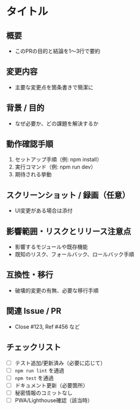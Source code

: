 # タイトル

<!-- 可能であれば Conventional Commits の型/スコープを先頭に付与 -->
<!-- 例) feat(auth): リフレッシュトークンのフローを追加 -->

## 概要
- このPRの目的と結論を1〜3行で要約

## 変更内容
- 主要な変更点を箇条書きで簡潔に

## 背景 / 目的
- なぜ必要か、どの課題を解決するか

## 動作確認手順
1. セットアップ手順（例: npm install）
2. 実行コマンド（例: npm run dev）
3. 期待される挙動

## スクリーンショット / 録画（任意）
- UI変更がある場合は添付

## 影響範囲・リスクとリリース注意点
- 影響するモジュールや既存機能
- 既知のリスク、フォールバック、ロールバック手順

## 互換性・移行
- 破壊的変更の有無、必要な移行手順

## 関連 Issue / PR
- Close #123, Ref #456 など

## チェックリスト
- [ ] テスト追加/更新済み（必要に応じて）
- [ ] `npm run lint` を通過
- [ ] `npm test` を通過
- [ ] ドキュメント更新（必要箇所）
- [ ] 秘密情報のコミットなし
- [ ] PWA/Lighthouse確認（該当時）
